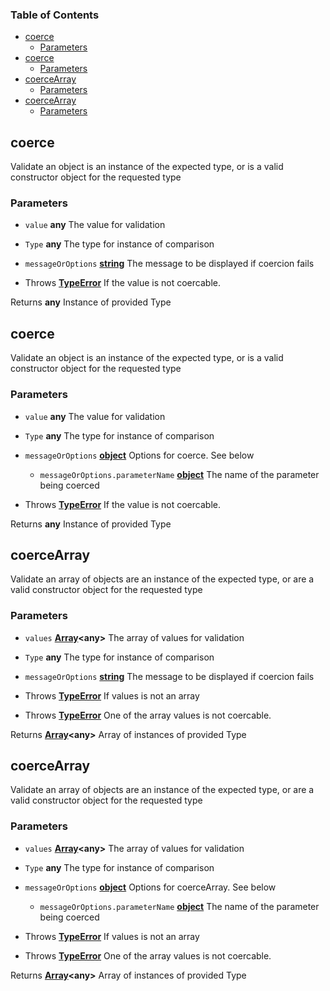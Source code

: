 <!-- Generated by documentation.js. Update this documentation by updating the source code. -->

### Table of Contents

-   [coerce][1]
    -   [Parameters][2]
-   [coerce][3]
    -   [Parameters][4]
-   [coerceArray][5]
    -   [Parameters][6]
-   [coerceArray][7]
    -   [Parameters][8]

## coerce

Validate an object is an instance of the expected type, or is a valid constructor object for the requested type

### Parameters

-   `value` **any** The value for validation
-   `Type` **any** The type for instance of comparison
-   `messageOrOptions` **[string][9]** The message to be displayed if coercion fails


-   Throws **[TypeError][10]** If the value is not coercable.

Returns **any** Instance of provided Type

## coerce

Validate an object is an instance of the expected type, or is a valid constructor object for the requested type

### Parameters

-   `value` **any** The value for validation
-   `Type` **any** The type for instance of comparison
-   `messageOrOptions` **[object][11]** Options for coerce. See below
    -   `messageOrOptions.parameterName` **[object][11]** The name of the parameter being coerced


-   Throws **[TypeError][10]** If the value is not coercable.

Returns **any** Instance of provided Type

## coerceArray

Validate an array of objects are an instance of the expected type, or are a valid constructor object for the requested type

### Parameters

-   `values` **[Array][12]&lt;any>** The array of values for validation
-   `Type` **any** The type for instance of comparison
-   `messageOrOptions` **[string][9]** The message to be displayed if coercion fails


-   Throws **[TypeError][10]** If values is not an array
-   Throws **[TypeError][10]** One of the array values is not coercable.

Returns **[Array][12]&lt;any>** Array of instances of provided Type

## coerceArray

Validate an array of objects are an instance of the expected type, or are a valid constructor object for the requested type

### Parameters

-   `values` **[Array][12]&lt;any>** The array of values for validation
-   `Type` **any** The type for instance of comparison
-   `messageOrOptions` **[object][11]** Options for coerceArray. See below
    -   `messageOrOptions.parameterName` **[object][11]** The name of the parameter being coerced


-   Throws **[TypeError][10]** If values is not an array
-   Throws **[TypeError][10]** One of the array values is not coercable.

Returns **[Array][12]&lt;any>** Array of instances of provided Type

[1]: #coerce

[2]: #parameters

[3]: #coerce-1

[4]: #parameters-1

[5]: #coercearray

[6]: #parameters-2

[7]: #coercearray-1

[8]: #parameters-3

[9]: https://developer.mozilla.org/docs/Web/JavaScript/Reference/Global_Objects/String

[10]: https://developer.mozilla.org/docs/Web/JavaScript/Reference/Global_Objects/TypeError

[11]: https://developer.mozilla.org/docs/Web/JavaScript/Reference/Global_Objects/Object

[12]: https://developer.mozilla.org/docs/Web/JavaScript/Reference/Global_Objects/Array
